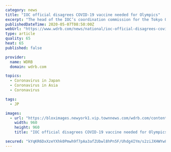```yaml
---
category: news
title: "IOC official disagrees COVID-19 vaccine needed for Olympics"
excerpt: "The head of the IOC’s coordination commission for the Tokyo Olympics said Wednesday he disagrees with suggestions by some scientists and doctors that a vaccine for COVID-19"
publishedDateTime: 2020-05-07T08:50:00Z
webUrl: "https://www.wdrb.com/news/national/ioc-official-disagrees-covid-19-vaccine-needed-for-olympics/article_683a2776-7381-5f66-8f00-b99fd16dae2f.html"
type: article
quality: 65
heat: 65
published: false

provider:
  name: WDRB
  domain: wdrb.com

topics:
  - Coronavirus in Japan
  - Coronavirus in Asia
  - Coronavirus

tags:
  - JP

images:
  - url: "https://bloximages.newyork1.vip.townnews.com/wdrb.com/content/tncms/custom/image/47ea3bc8-d7b7-11e8-a2eb-2715aca360ef.png"
    width: 960
    height: 960
    title: "IOC official disagrees COVID-19 vaccine needed for Olympics"

secured: "kYqKR6DxXzeYXhk0Pmwh9f7pAa3afZUbwl8hPn5F/Uhdg4IYm/s2ziJXHWYw8QW2lxeIGOfVqnW6PdxZZoSz6Z0iiFXTX0oCFk/iW/5zwF4go70biy9Bxsh93ZEccvf+uIs1bGZoocRWVlYx0T5fwD7rxlheJ9OUC+GqAySf/LFAc5APY1hxjhwK8p2q7t7dEdXQRSI7SGbjfCtD/B+CCyavRomqOgSXm9aSjXzpEL50BfIGK7SZQVbvaDzUPduu2jAQX2sJXBzrzQZBDV5MZSi3oe+MjJpsAwYYZslItQU4r44IDhypSW6M9K3A2M2A;BvIQDB+RoheoEU0XmIKfow=="
---
```


